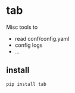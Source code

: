 # tab

Misc tools to 

- read conf/config.yaml
- config logs
- ...

## install

```bash
pip install tab
```


